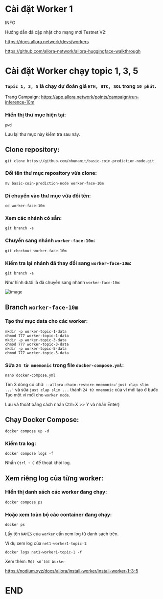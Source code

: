 # Cài đặt Worker 1

INFO

Hướng dẫn đã cập nhật cho mạng mới Testnet V2:

https://docs.allora.network/devs/workers

https://github.com/allora-network/allora-huggingface-walkthrough

# Cài đặt Worker chạy topic 1, 3, 5

### `Topic 1, 3, 5` là chạy dự đoán giá `ETH, BTC, SOL` trong `10 phút`.

Trang Campaign: https://app.allora.network/points/campaign/run-inference-10m

### Hiển thị thư mục hiện tại:

```
pwd
```

Lưu lại thư mục này kiểm tra sau này.

## Clone repository:
```
git clone https://github.com/nhunamit/basic-coin-prediction-node.git
```

### Đổi tên thư mục repository vừa clone:
```
mv basic-coin-prediction-node worker-face-10m
```

### Di chuyển vào thư mục vừa đổi tên:
```
cd worker-face-10m
```


### Xem các nhánh có sẵn:
```
git branch -a
```

### Chuyển sang nhánh `worker-face-10m`:

```
git checkout worker-face-10m
```

### Kiểm tra lại nhánh đã thay đổi sang `worker-face-10m`:
```
git branch -a
```

Như hình dưới là đã chuyển sang nhánh `worker-face-10m`:

![image](https://github.com/user-attachments/assets/2f0d2b5f-7b6f-4dca-b77f-c0b4bd0a62f6)


## Branch `worker-face-10m`

### Tạo thư mục data cho các worker:
```
mkdir -p worker-topic-1-data
chmod 777 worker-topic-1-data
mkdir -p worker-topic-3-data
chmod 777 worker-topic-3-data
mkdir -p worker-topic-5-data
chmod 777 worker-topic-5-data
```

### Sửa `24 từ mnemonic` trong file `docker-compose.yml`:
```
nano docker-compose.yml
```


Tìm 3 dòng có chữ: `--allora-chain-restore-mnemonic='just clap slim ...'` và sửa `just clap slim ...` thành `24 từ mnemonic` của ví mới tạo ở bước Tạo một ví mới cho `worker node`.

Lưu và thoát bằng cách nhấn Ctrl+X >> Y  và nhấn Enter)


## Chạy Docker Compose:
```
docker compose up -d
```

### Kiểm tra log:
```
docker compose logs -f
```

Nhấn `Ctrl + C` để thoát khỏi log.

## Xem riêng log của từng worker:


### Hiển thị danh sách các worker đang chạy:
```
docker compose ps
```

### Hoặc xem toàn bộ các container đang chạy:

```
docker ps
```

Lấy tên `NAMES` của `worker` cần xem log từ danh sách trên.

Ví dụ xem log của `net1-worker1-topic-1`:
```
docker logs net1-worker1-topic-1 -f
```

Xem thêm: `Một số lỗi Worker`

https://nodium.xyz/docs/allora/install-worker/install-worker-1-3-5

# END
